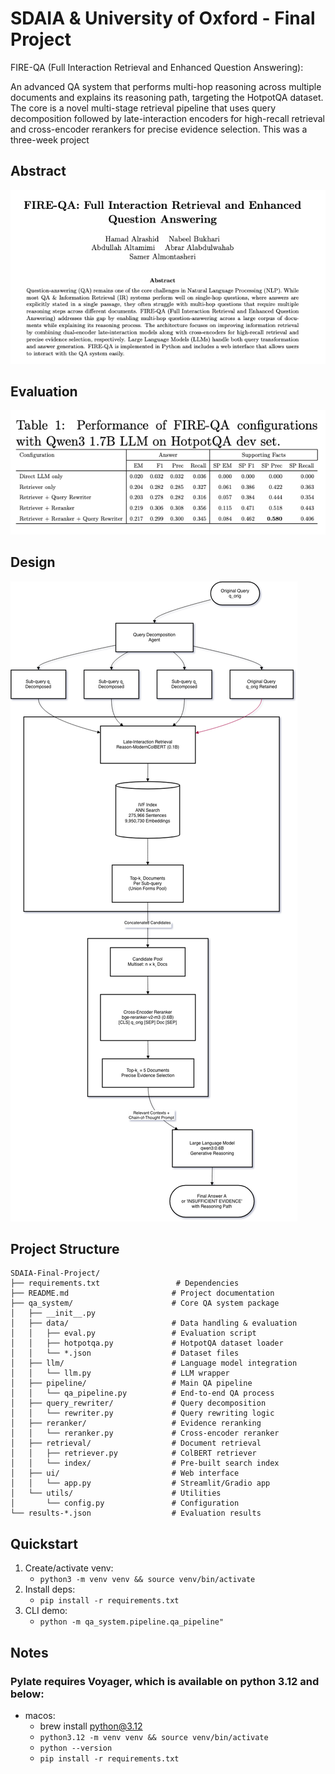# SDAIA & University of Oxford - Final Project

FIRE-QA (Full Interaction Retrieval and Enhanced Question Answering):

An advanced QA system that performs multi-hop reasoning across multiple documents and explains its reasoning path, targeting the HotpotQA dataset. The core is a novel multi-stage retrieval pipeline that uses query decomposition followed by late-interaction encoders for high-recall retrieval and cross-encoder rerankers for precise evidence selection. This was a three-week project 

## Abstract

![Abstract](abstract.png)

## Evaluation
![Evaluation](eval.png)

## Design
![Design](design.png)

## Project Structure

```
SDAIA-Final-Project/
├── requirements.txt                 # Dependencies
├── README.md                       # Project documentation
├── qa_system/                      # Core QA system package
│   ├── __init__.py
│   ├── data/                       # Data handling & evaluation
│   │   ├── eval.py                 # Evaluation script
│   │   ├── hotpotqa.py             # HotpotQA dataset loader
│   │   └── *.json                  # Dataset files
│   ├── llm/                        # Language model integration
│   │   └── llm.py                  # LLM wrapper
│   ├── pipeline/                   # Main QA pipeline
│   │   └── qa_pipeline.py          # End-to-end QA process
│   ├── query_rewriter/             # Query decomposition
│   │   └── rewriter.py             # Query rewriting logic
│   ├── reranker/                   # Evidence reranking
│   │   └── reranker.py             # Cross-encoder reranker
│   ├── retrieval/                  # Document retrieval
│   │   ├── retriever.py            # ColBERT retriever
│   │   └── index/                  # Pre-built search index
│   ├── ui/                         # Web interface
│   │   └── app.py                  # Streamlit/Gradio app
│   └── utils/                      # Utilities
│       └── config.py               # Configuration
└── results-*.json                  # Evaluation results
```

## Quickstart

1. Create/activate venv:
   - `python3 -m venv venv && source venv/bin/activate`
2. Install deps:
   - `pip install -r requirements.txt`
3. CLI demo:
   - `python -m qa_system.pipeline.qa_pipeline"`


## Notes
### Pylate requires Voyager, which is available on python 3.12 and below:

- macos:
   - brew install python@3.12
   - `python3.12 -m venv venv && source venv/bin/activate`
   - `python --version`
   - `pip install -r requirements.txt`



